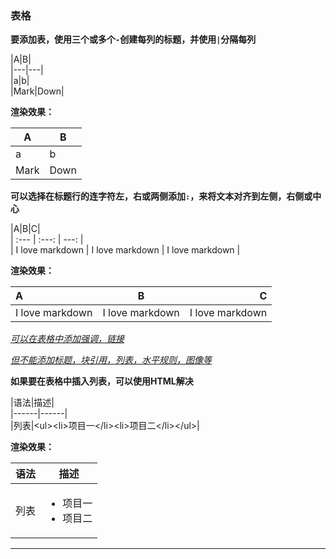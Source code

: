 ### 表格

**要添加表，使用三个或多个`-`创建每列的标题，并使用`|`分隔每列**  

|A|B|  
\|---\|---\|  
|a|b|  
|Mark|Down|  

**渲染效果：**  

|A|B|
|---|---|
|a|b|
|Mark|Down|  

**可以选择在标题行的连字符左，右或两侧添加`:`，来将文本对齐到左侧，右侧或中心**  

|A|B|C|  
\| :--- \| :---: \| ---: \|  
| I love markdown | I love markdown | I love markdown |  

**渲染效果：**  

|A|B|C|
| :--- | :---: | ---: |
| I love markdown | I love markdown| I love markdown|  

<u>*可以在表格中添加强调，链接*  

*但不能添加标题，块引用，列表，水平规则，图像等*</u>  

**如果要在表格中插入列表，可以使用HTML解决**  

\|语法\|描述\|  
\|------\|------\|  
\|列表\|\<ul>\<li>项目一\</li>\<li>项目二\</li>\</ul>\|  

**渲染效果：**  

|语法|描述|
|---|---|
|列表|<ul><li>项目一</li><li>项目二</li></ul>|  

---
